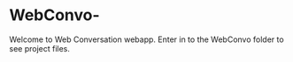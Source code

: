 # WebConvo-
Welcome to Web Conversation webapp. Enter in to the WebConvo folder to see project files.
